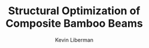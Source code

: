 ---
layout: project
title: "Structural Optimization of Composite Bamboo Beams"
author: Kevin Liberman
year: 2024
image: /img/2024/composite-bamboo-beams/cover.jpg
---